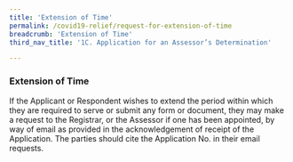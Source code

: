 ```yaml
---
title: 'Extension of Time'
permalink: /covid19-relief/request-for-extension-of-time
breadcrumb: 'Extension of Time'
third_nav_title: '1C. Application for an Assessor’s Determination'

---
```


### Extension of Time ###

If the Applicant or Respondent wishes to extend the period within which they are required to serve or submit any form or document, they may make a request to the Registrar, or the Assessor if one has been appointed, by way of email as provided in the acknowledgement of receipt of the Application. The parties should cite the Application No. in their email requests.
